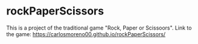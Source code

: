 # rockPaperScissors
This is a project of the traditional game "Rock, Paper or Scissoors".
Link to the game: https://carlosmoreno00.github.io/rockPaperScissors/
